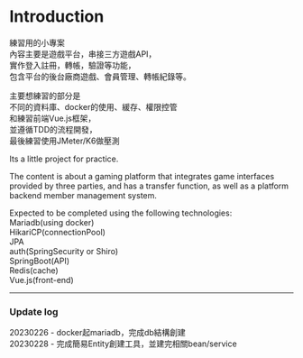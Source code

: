 # Introduction

練習用的小專案  
內容主要是遊戲平台，串接三方遊戲API，  
實作登入註冊，轉帳，驗證等功能，  
包含平台的後台廠商遊戲、會員管理、轉帳紀錄等。  
  
主要想練習的部分是  
不同的資料庫、docker的使用、緩存、權限控管  
和練習前端Vue.js框架，  
並遵循TDD的流程開發，  
最後練習使用JMeter/K6做壓測  

Its a little project for practice.

The content is about a gaming platform that integrates game interfaces provided by three parties, and has a transfer function, as well as a platform backend member management system.

Expected to be completed using the following technologies:  
Mariadb(using docker)  
HikariCP(connectionPool)  
JPA  
auth(SpringSecurity or Shiro)  
SpringBoot(API)  
Redis(cache)  
Vue.js(front-end)  

---
### Update log

20230226 - docker起mariadb，完成db結構創建  
20230228 - 完成簡易Entity創建工具，並建完相關bean/service  
